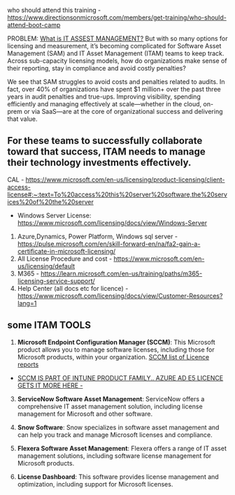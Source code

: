 who should attend this training - https://www.directionsonmicrosoft.com/members/get-training/who-should-attend-boot-camp

PROBLEM: 
[What is IT ASSEST MANAGEMENT?](https://www.ibm.com/blog/it-asset-management/)
But with so many options for licensing and measurement, it’s becoming complicated for Software Asset Management (SAM) and IT Asset Management (ITAM) teams to keep track. Across sub-capacity licensing models, how do organizations make sense of their reporting, stay in compliance and avoid costly penalties?

We see that SAM struggles to avoid costs and penalties related to audits. In fact, over 40% of organizations have spent $1 million+ over the past three years in audit penalties and true-ups.  Improving visibility, spending efficiently and managing effectively at scale—whether in the cloud, on-prem or via SaaS—are at the core of organizational success and delivering that value.

For these teams to successfully collaborate toward that success, ITAM needs to manage their technology investments effectively.
---------------------
CAL - https://www.microsoft.com/en-us/licensing/product-licensing/client-access-license#:~:text=To%20access%20this%20server%20software,the%20services%20of%20the%20server

- Windows Server License: https://www.microsoft.com/licensing/docs/view/Windows-Server

1. Azure,Dynamics, Power Platform, Windows sql server - https://pulse.microsoft.com/en/skill-forward-en/na/fa2-gain-a-certificate-in-microsoft-licensing/
2. All License Procedure and cost - https://www.microsoft.com/en-us/licensing/default
3. M365 - https://learn.microsoft.com/en-us/training/paths/m365-licensing-service-support/
4. Help Center (all docs etc for licence) - https://www.microsoft.com/licensing/docs/view/Customer-Resources?lang=1

## some ITAM TOOLS 
1. **Microsoft Endpoint Configuration Manager (SCCM)**: This Microsoft product allows you to manage software licenses, including those for Microsoft products, within your organization.
[SCCM list of Licence reports](https://learn.microsoft.com/en-us/mem/configmgr/core/servers/manage/list-of-reports)

- [SCCM IS PART OF INTUNE PRODUCT FAMILY.. AZURE AD E5 LICENCE GETS IT MORE HERE - ](https://learn.microsoft.com/en-us/answers/questions/672050/license-for-microsoft-system-center-configuration)

3. **ServiceNow Software Asset Management**: ServiceNow offers a comprehensive IT asset management solution, including license management for Microsoft and other software.

4. **Snow Software**: Snow specializes in software asset management and can help you track and manage Microsoft licenses and compliance.

5. **Flexera Software Asset Management**: Flexera offers a range of IT asset management solutions, including software license management for Microsoft products.

6. **License Dashboard**: This software provides license management and optimization, including support for Microsoft licenses.
